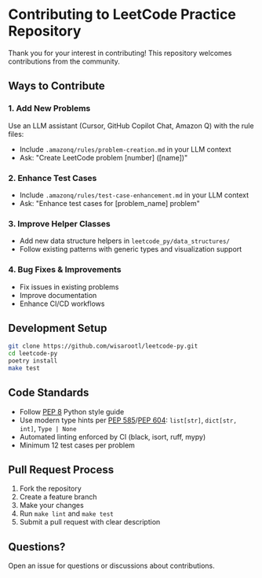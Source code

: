 # Contributing to LeetCode Practice Repository

Thank you for your interest in contributing! This repository welcomes contributions from the community.

## Ways to Contribute

### 1. Add New Problems

Use an LLM assistant (Cursor, GitHub Copilot Chat, Amazon Q) with the rule files:

- Include `.amazonq/rules/problem-creation.md` in your LLM context
- Ask: "Create LeetCode problem [number] ([name])"

### 2. Enhance Test Cases

- Include `.amazonq/rules/test-case-enhancement.md` in your LLM context
- Ask: "Enhance test cases for [problem_name] problem"

### 3. Improve Helper Classes

- Add new data structure helpers in `leetcode_py/data_structures/`
- Follow existing patterns with generic types and visualization support

### 4. Bug Fixes & Improvements

- Fix issues in existing problems
- Improve documentation
- Enhance CI/CD workflows

## Development Setup

```bash
git clone https://github.com/wisarootl/leetcode-py.git
cd leetcode-py
poetry install
make test
```

## Code Standards

- Follow [PEP 8](https://peps.python.org/pep-0008/) Python style guide
- Use modern type hints per [PEP 585](https://peps.python.org/pep-0585/)/[PEP 604](https://peps.python.org/pep-0604/): `list[str]`, `dict[str, int]`, `Type | None`
- Automated linting enforced by CI (black, isort, ruff, mypy)
- Minimum 12 test cases per problem

## Pull Request Process

1. Fork the repository
2. Create a feature branch
3. Make your changes
4. Run `make lint` and `make test`
5. Submit a pull request with clear description

## Questions?

Open an issue for questions or discussions about contributions.
